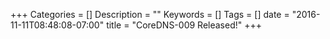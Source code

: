 +++
Categories = []
Description = ""
Keywords = []
Tags = []
date = "2016-11-11T08:48:08-07:00"
title = "CoreDNS-009 Released!"
+++
